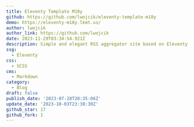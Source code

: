 ```yaml
---
title: Eleventy Template M10y
github: https://github.com/lwojcik/eleventy-template-m10y
demo: https://eleventy-m10y.lkmt.us/
author: lwojcik
author_link: https://github.com/lwojcik
date: 2023-11-29T03:34:54.921Z
description: Simple and elegant RSS aggregator site based on Eleventy
ssg:
  - Eleventy
css:
  - SCSS
cms:
  - Markdown
category:
  - Blog
draft: false
publish_date: '2023-07-28T20:35:06Z'
update_date: '2023-10-03T23:38:30Z'
github_star: 17
github_fork: 1
---
```

